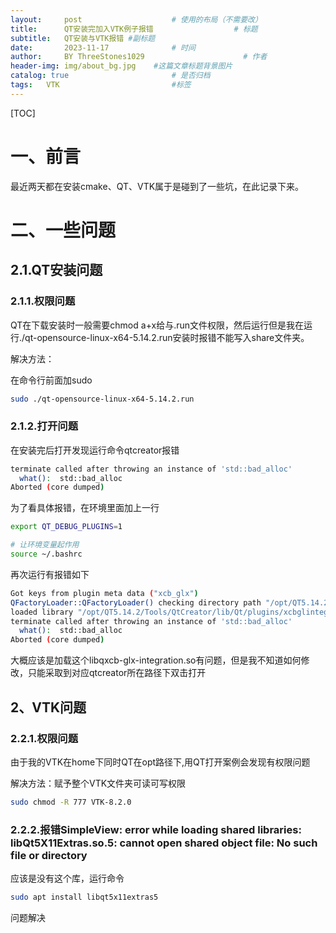 ```yaml
---
layout:     post   				    # 使用的布局（不需要改）
title:      QT安装完加入VTK例子报错  				# 标题 
subtitle:   QT安装与VTK报错 #副标题
date:       2023-11-17 				# 时间
author:     BY ThreeStones1029 						# 作者
header-img: img/about_bg.jpg 	#这篇文章标题背景图片
catalog: true 						# 是否归档
tags:	VTK							#标签
---
```


[TOC]

# 一、前言

最近两天都在安装cmake、QT、VTK属于是碰到了一些坑，在此记录下来。

# 二、一些问题

## 2.1.QT安装问题

### 2.1.1.权限问题

QT在下载安装时一般需要chmod a+x给与.run文件权限，然后运行但是我在运行./qt-opensource-linux-x64-5.14.2.run安装时报错不能写入share文件夹。

解决方法：

在命令行前面加sudo

~~~bash
sudo ./qt-opensource-linux-x64-5.14.2.run
~~~

### 2.1.2.打开问题

在安装完后打开发现运行命令qtcreator报错

~~~bash
terminate called after throwing an instance of 'std::bad_alloc'
  what():  std::bad_alloc
Aborted (core dumped)
~~~

为了看具体报错，在环境里面加上一行

~~~bash
export QT_DEBUG_PLUGINS=1
~~~

~~~bash
# 让环境变量起作用
source ~/.bashrc
~~~

再次运行有报错如下

~~~bash
Got keys from plugin meta data ("xcb_glx")
QFactoryLoader::QFactoryLoader() checking directory path "/opt/QT5.14.2/Tools/QtCreator/bin/xcbglintegrations" ...
loaded library "/opt/QT5.14.2/Tools/QtCreator/lib/Qt/plugins/xcbglintegrations/libqxcb-glx-integration.so"
terminate called after throwing an instance of 'std::bad_alloc'
  what():  std::bad_alloc
Aborted (core dumped)
~~~

大概应该是加载这个libqxcb-glx-integration.so有问题，但是我不知道如何修改，只能采取到对应qtcreator所在路径下双击打开

## 2、VTK问题

### 2.2.1.权限问题

由于我的VTK在home下同时QT在opt路径下,用QT打开案例会发现有权限问题

解决方法：赋予整个VTK文件夹可读可写权限

~~~bash
sudo chmod -R 777 VTK-8.2.0
~~~

### 2.2.2.报错SimpleView: error while loading shared libraries: libQt5X11Extras.so.5: cannot open shared object file: No such file or directory

应该是没有这个库，运行命令

~~~bash
sudo apt install libqt5x11extras5
~~~

问题解决